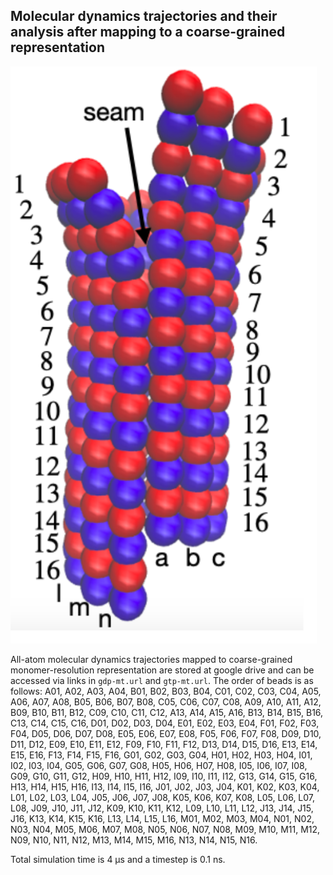 ## Molecular dynamics trajectories and their analysis after mapping to a coarse-grained representation

![Naming scheme](./naming_scheme.png)

All-atom molecular dynamics trajectories mapped to coarse-grained monomer-resolution representation are stored at google drive and can be accessed via links in `gdp-mt.url` and `gtp-mt.url`. The order of beads is as follows:
A01, A02, A03, A04,
B01, B02, B03, B04,
C01, C02, C03, C04,
A05, A06, A07, A08,
B05, B06, B07, B08,
C05, C06, C07, C08,
A09, A10, A11, A12,
B09, B10, B11, B12,
C09, C10, C11, C12,
A13, A14, A15, A16,
B13, B14, B15, B16,
C13, C14, C15, C16,
D01, D02, D03, D04,
E01, E02, E03, E04,
F01, F02, F03, F04,
D05, D06, D07, D08,
E05, E06, E07, E08,
F05, F06, F07, F08,
D09, D10, D11, D12,
E09, E10, E11, E12,
F09, F10, F11, F12,
D13, D14, D15, D16,
E13, E14, E15, E16,
F13, F14, F15, F16,
G01, G02, G03, G04,
H01, H02, H03, H04,
I01, I02, I03, I04,
G05, G06, G07, G08,
H05, H06, H07, H08,
I05, I06, I07, I08,
G09, G10, G11, G12,
H09, H10, H11, H12,
I09, I10, I11, I12,
G13, G14, G15, G16,
H13, H14, H15, H16,
I13, I14, I15, I16,
J01, J02, J03, J04,
K01, K02, K03, K04,
L01, L02, L03, L04,
J05, J06, J07, J08,
K05, K06, K07, K08,
L05, L06, L07, L08,
J09, J10, J11, J12,
K09, K10, K11, K12,
L09, L10, L11, L12,
J13, J14, J15, J16,
K13, K14, K15, K16,
L13, L14, L15, L16,
M01, M02, M03, M04,
N01, N02, N03, N04,
M05, M06, M07, M08,
N05, N06, N07, N08,
M09, M10, M11, M12,
N09, N10, N11, N12,
M13, M14, M15, M16,
N13, N14, N15, N16.

Total simulation time is 4 μs and a timestep is 0.1 ns. 
